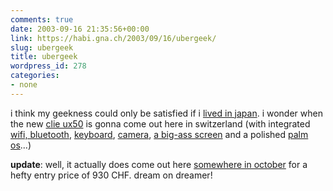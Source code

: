 ```yaml
---
comments: true
date: 2003-09-16 21:35:56+00:00
link: https://habi.gna.ch/2003/09/16/ubergeek/
slug: ubergeek
title: ubergeek
wordpress_id: 278
categories:
- none
---
```


i think my geekness could only be satisfied if i [lived in japan](http://www.insomedia.com/japan7/index.html).
i wonder when the new [clie ux50](http://www.insomedia.com/japan7/IMG_3974_JPG.html) is gonna come out here in switzerland (with integrated [wifi, bluetooth](http://www.sonystyle.com/intershoproot/eCS/Store/en/imagesProducts/ProductTour/computing/ux50/wireless.html), [keyboard](http://www.sonystyle.com/intershoproot/eCS/Store/en/imagesProducts/ProductTour/computing/ux50/keyboard.html), [camera](http://www.sonystyle.com/intershoproot/eCS/Store/en/imagesProducts/ProductTour/computing/ux50/camera.html), [a big-ass screen](http://www.sonystyle.com/intershoproot/eCS/Store/en/imagesProducts/ProductTour/computing/ux50/wide.html) and a polished [palm os](http://www.palmsource.com/palmos/intro_os5.html)...)

**update**: well, it actually does come out here [somewhere in october](http://shop.sonystyle-europe.com/SonyStyle/b2c/deeplink.do?s=external&ss=clie&countryId=CH&territoryId=$&langId=DE&campaignId=0110BMBCLIE&campSonyId=Unknown&campItemId=Unknown&servername=www.sonystyle-europe.com&redirected=true&s=external&ss=clie&countryId=CH&territoryId=$&langId=DE&campaignId=0110BMBCLIE&campSonyId=Unknown&campItemId=Unknown) for a hefty entry price of 930 CHF. dream on dreamer!
